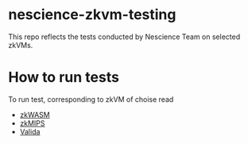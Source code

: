# nescience-zkvm-testing
This repo reflects the tests conducted by Nescience Team on selected zkVMs.

# How to run tests

To run test, corresponding to zkVM of choise read

- [zkWASM](./zkwasm/README.md)
- [zkMIPS](./zkmips/README.md)
- [Valida](./valida/README.md)
